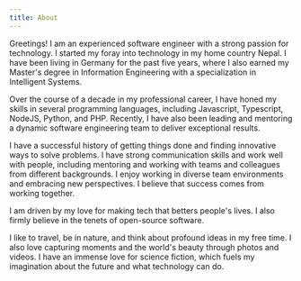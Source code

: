 ```yaml
---
title: About
---
```


Greetings! I am an experienced software engineer with a strong passion for technology. I started my foray into technology in my home country Nepal. I have been living in Germany for the past five years, where I also earned my Master's degree in Information Engineering with a specialization in Intelligent Systems.

Over the course of a decade in my professional career, I have honed my skills in several programming languages, including Javascript, Typescript, NodeJS, Python, and PHP. Recently, I have also been leading and mentoring a dynamic software engineering team to deliver exceptional results.

I have a successful history of getting things done and finding innovative ways to solve problems. I have strong communication skills and work well with people, including mentoring and working with teams and colleagues from different backgrounds. I enjoy working in diverse team environments and embracing new perspectives. I believe that success comes from working together.

I am driven by my love for making tech that betters people's lives. I also firmly believe in the tenets of open-source software.

I like to travel, be in nature, and think about profound ideas in my free time. I also love capturing moments and the world's beauty through photos and videos. I have an immense love for science fiction, which fuels my imagination about the future and what technology can do.